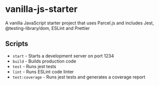 # vanilla-js-starter

A vanilla JavaScript starter project that uses Parcel.js and includes Jest, @testing-library/dom, ESLint and Prettier

## Scripts

- `start` - Starts a development server on port 1234
- `build` - Builds production code
- `test` - Runs jest tests
- `lint` - Runs ESLint code linter
- `test:coverage` - Runs jest tests and generates a coverage report
